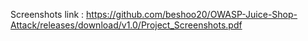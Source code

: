 Screenshots link : https://github.com/beshoo20/OWASP-Juice-Shop-Attack/releases/download/v1.0/Project_Screenshots.pdf
